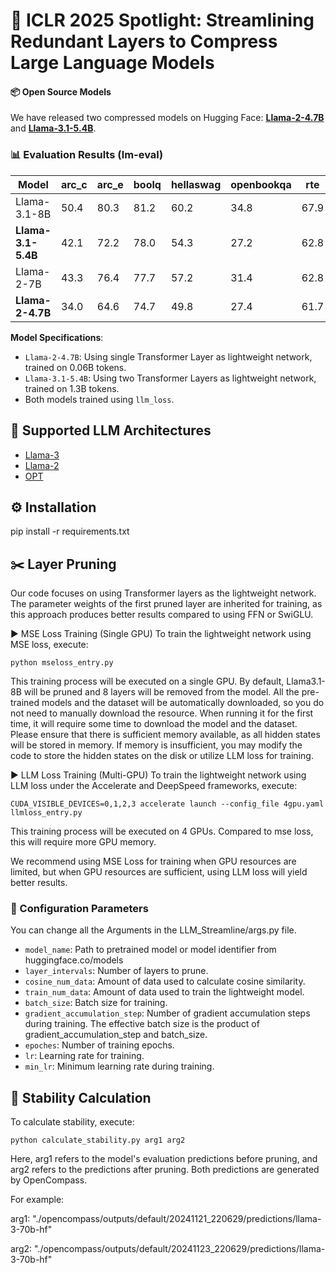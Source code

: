# 🚀 ICLR 2025 Spotlight: Streamlining Redundant Layers to Compress Large Language Models

#### 📦 Open Source Models
We have released two compressed models on Hugging Face:
**[Llama-2-4.7B](https://huggingface.co/XiaodongChen/Llama-2-4.7B)** and
**[Llama-3.1-5.4B](https://huggingface.co/XiaodongChen/Llama-3.1-5.4B)**.

### 📊 Evaluation Results (lm-eval)
| Model             | arc_c | arc_e | boolq | hellaswag | openbookqa | rte  | winogrande | Avg  |
|--------------------|-------|-------|-------|-----------|------------|------|------------|------|
| Llama-3.1-8B      | 50.4  | 80.3  | 81.2  | 60.2      | 34.8       | 67.9 | 73.0       | 64.0 |
| ​**Llama-3.1-5.4B**​ | 42.1  | 72.2  | 78.0  | 54.3      | 27.2       | 62.8 | 71.0       | 58.2 |
| Llama-2-7B        | 43.3  | 76.4  | 77.7  | 57.2      | 31.4       | 62.8 | 69.1       | 59.7 |
| ​**Llama-2-4.7B**​  | 34.0  | 64.6  | 74.7  | 49.8      | 27.4       | 61.7 | 66.4       | 54.1 |

**Model Specifications**:
- `Llama-2-4.7B`: Using single Transformer Layer as lightweight network, trained on 0.06B tokens.
- `Llama-3.1-5.4B`: Using two Transformer Layers as lightweight network, trained on 1.3B tokens.  
- Both models trained using `llm_loss`.

## 🤖 Supported LLM Architectures
- [Llama-3](https://huggingface.co/models?search=llama3) 
- [Llama-2](https://huggingface.co/models?search=llama2)
- [OPT](https://huggingface.co/models?search=opt)

## ⚙️ Installation
pip install -r requirements.txt

## ✂️ Layer Pruning
Our code focuses on using Transformer layers as the lightweight network. The parameter weights of the first pruned layer are inherited for training, as this approach produces better results compared to using FFN or SwiGLU.

▶️ MSE Loss Training (Single GPU)
To train the lightweight network using MSE loss, execute:
```
python mseloss_entry.py
```
This training process will be executed on a single GPU. By default, Llama3.1-8B will be pruned and 8 layers will be removed from the model. All the pre-trained models and the dataset will be automatically downloaded, so you do not need to manually download the resource. When running it for the first time, it will require some time to download the model and the dataset. Please ensure that there is sufficient memory available, as all hidden states will be stored in memory. If memory is insufficient, you may modify the code to store the hidden states on the disk or utilize LLM loss for training.

▶️ LLM Loss Training (Multi-GPU)
To train the lightweight network using LLM loss under the Accelerate and DeepSpeed frameworks, execute:
```
CUDA_VISIBLE_DEVICES=0,1,2,3 accelerate launch --config_file 4gpu.yaml llmloss_entry.py
```
This training process will be executed on 4 GPUs. Compared to mse loss, this will require more GPU memory.

We recommend using MSE Loss for training when GPU resources are limited, but when GPU resources are sufficient, using LLM loss will yield better results.

### 🔧 Configuration Parameters
You can change all the Arguments in the LLM_Streamline/args.py file.
- ``model_name``: Path to pretrained model or model identifier from huggingface.co/models
- ``layer_intervals``: Number of layers to prune.
- ``cosine_num_data``: Amount of data used to calculate cosine similarity.
- ``train_num_data``: Amount of data used to train the lightweight model.
- ``batch_size``: Batch size for training.
- ``gradient_accumulation_step``: Number of gradient accumulation steps during training. The effective batch size is the product of gradient_accumulation_step and batch_size.
- ``epoches``: Number of training epochs.
- ``lr``: Learning rate for training.
- ``min_lr``: Minimum learning rate during training.

## 📐 Stability Calculation
To calculate stability, execute:
```
python calculate_stability.py arg1 arg2
```
Here, arg1 refers to the model's evaluation predictions before pruning, and arg2 refers to the predictions after pruning. Both predictions are generated by OpenCompass.

For example:

arg1: "./opencompass/outputs/default/20241121_220629/predictions/llama-3-70b-hf"

arg2: "./opencompass/outputs/default/20241123_220629/predictions/llama-3-70b-hf"
